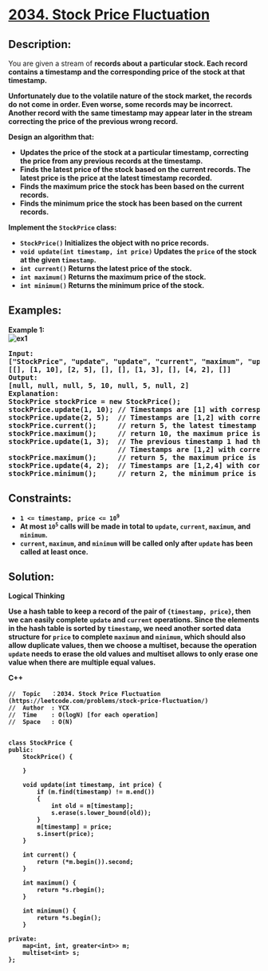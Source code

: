# [2034. Stock Price Fluctuation](https://leetcode.com/problems/stock-price-fluctuation/)


## Description:

<p>You are given a stream of <strong>records about a particular stock. Each record contains a <strong>timestamp and the corresponding <strong>price of the stock at that timestamp.</p>
<p>Unfortunately due to the volatile nature of the stock market, the records do not come in order. Even worse, some records may be incorrect. Another record with the same timestamp may appear later in the stream <strong>correcting the price of the previous wrong record.</p>
<p>Design an algorithm that:</p>
<ul>
  <li><strong>Updates</strong> the price of the stock at a particular timestamp, <strong>correcting</strong> the price from any previous records at the timestamp.</li>
  <li>Finds the <strong>latest price</strong> of the stock based on the current records. The <strong>latest price</strong> is the price at the latest timestamp recorded.</li>
  <li>Finds the <strong>maximum price</strong> the stock has been based on the current records.</li>
  <li>Finds the <strong>minimum price</strong> the stock has been based on the current records.</li>
</ul>
<p>Implement the <code>StockPrice</code> class:</p>
<ul>
  <li><code>StockPrice()</code> Initializes the object with no price records.</li>
  <li><code>void update(int timestamp, int price)</code> Updates the <code>price</code> of the stock at the given <code>timestamp</code>.</li>
  <li><code>int current()</code> Returns the <strong>latest price</strong> of the stock.</li>
  <li><code>int maximum()</code> Returns the <strong>maximum price</strong> of the stock.</li>
  <li><code>int minimum()</code> Returns the <strong>minimum price</strong> of the stock.</li>
</ul>


## Examples:

<strong>Example 1:</strong>
<br/>![ex1](https://assets.leetcode.com/uploads/2021/09/21/gridtxt.png)</br>
<pre>
<strong>Input:</strong>
["StockPrice", "update", "update", "current", "maximum", "update", "maximum", "update", "minimum"]
[[], [1, 10], [2, 5], [], [], [1, 3], [], [4, 2], []]
<strong>Output:</strong> 
[null, null, null, 5, 10, null, 5, null, 2]
<strong>Explanation:</strong> 
StockPrice stockPrice = new StockPrice();
stockPrice.update(1, 10); // Timestamps are [1] with corresponding prices [10].
stockPrice.update(2, 5);  // Timestamps are [1,2] with corresponding prices [10,5].
stockPrice.current();     // return 5, the latest timestamp is 2 with the price being 5.
stockPrice.maximum();     // return 10, the maximum price is 10 at timestamp 1.
stockPrice.update(1, 3);  // The previous timestamp 1 had the wrong price, so it is updated to 3.
                          // Timestamps are [1,2] with corresponding prices [3,5].
stockPrice.maximum();     // return 5, the maximum price is 5 after the correction.
stockPrice.update(4, 2);  // Timestamps are [1,2,4] with corresponding prices [3,5,2].
stockPrice.minimum();     // return 2, the minimum price is 2 at timestamp 4.
</pre>


## Constraints:

<ul>
  <li><code>1 &lt;= timestamp, price &lt;= 10<sup>9</sup></code></li>
  <li>At most <code>10<sup>5</sup></code> calls will be made in total to <code>update</code>, <code>current</code>, <code>maximum</code>, and <code>minimum</code>.</li>
  <li><code>current</code>, <code>maximum</code>, and <code>minimum</code> will be called <strong>only after</strong> <code>update</code> has been called <strong>at least once</strong>.</li>
</ul>


## Solution:

<strong>Logical Thinking</strong>
<p>Use a <strong>hash table</strong> to keep a record of the pair of <code>{timestamp, price}</code>, then we can easily complete <code>update</code> and <code>current</code> operations. Since the elements in the hash table is sorted by <code>timestamp</code>, we need another sorted data structure for <code>price</code> to complete <code>maximum</code> and <code>minimum</code>, which should also allow duplicate values, then we choose a <strong>multiset</strong>, because the operation <code>update</code> needs to erase the old values and multiset allows to only erase one value when there are multiple equal values.</p>

 
<strong>C++</strong>

```
//  Topic   ：2034. Stock Price Fluctuation (https://leetcode.com/problems/stock-price-fluctuation/)
//  Author  : YCX
//  Time    : O(logN) [for each operation]
//  Space   : O(N)


class StockPrice {
public:
    StockPrice() {
        
    }
    
    void update(int timestamp, int price) {
        if (m.find(timestamp) != m.end())
        {
            int old = m[timestamp];
            s.erase(s.lower_bound(old));
        }
        m[timestamp] = price;
        s.insert(price);
    }
    
    int current() {
        return (*m.begin()).second;
    }
    
    int maximum() {
        return *s.rbegin();
    }
    
    int minimum() {
        return *s.begin();
    }
    
private: 
    map<int, int, greater<int>> m;
    multiset<int> s;
};
```
